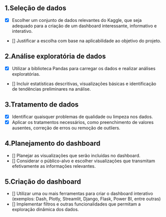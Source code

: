 1.Seleção de dados
- 
- [x] Escolher um conjunto de dados relevantes do Kaggle, que seja adequado para a
criação de um dashboard interessante, informativo e interativo.

- [] Justificar a escolha com base na aplicabilidade ao objetivo do projeto. 

2.Análise exploratória de dados
- 
- [x] Utilizar a biblioteca Pandas para carregar os dados e realizar análises
exploratórias.
- [] Incluir estatísticas descritivas, visualizações básicas e identificação de
tendências preliminares na análise.

3.Tratamento de dados
- 
- [x] Identificar quaisquer problemas de qualidade ou limpeza nos dados.
- [x] Aplicar os tratamentos necessários, como preenchimento de valores ausentes,
correção de erros ou remoção de outliers.

4.Planejamento do dashboard
- 
- [] Planejar as visualizações que serão incluídas no dashboard.
- [] Considerar o público-alvo e escolher visualizações que transmitam
efetivamente as informações relevantes.

5.Criação do dashboard
- 
- [] Utilizar uma ou mais ferramentas para criar o dashboard interativo (exemplos:
Dash, Plotly, Streamlit, Django, Flask, Power BI, entre outras)
- [] Implementar filtros e outras funcionalidades que permitam a exploração
dinâmica dos dados.